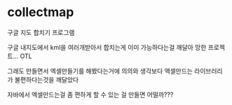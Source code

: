 # collectmap
구글 지도 합치기 프로그램

구글 내지도에서 kml을 여러개받아서 합치는게 이미 가능하다는걸 깨달아 망한 프로젝트... OTL

그래도 만들면서 엑셀만들기를 해봤다는거에 의의와 생각보다 액셀만드는 라이브러리가 불편하다는것을 깨달았다

자바에서 엑셀만드는걸 좀 편하게 할 수 있는 걸 만들면 어떨까???
